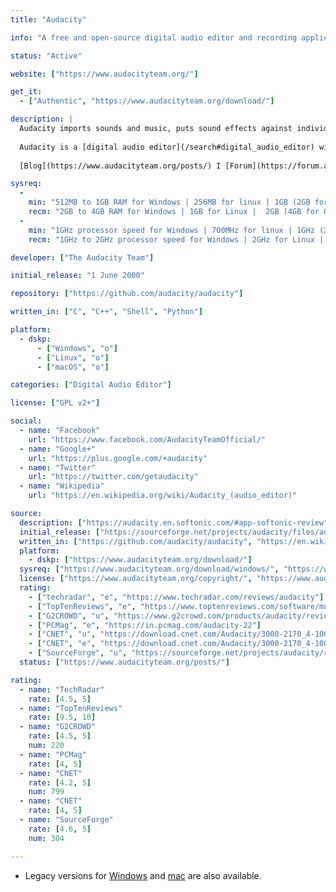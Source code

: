 ```yaml
---
title: "Audacity"

info: "A free and open-source digital audio editor and recording application software"

status: "Active"

website: ["https://www.audacityteam.org/"]

get_it:
  - ["Authentic", "https://www.audacityteam.org/download/"]

description: |
  Audacity imports sounds and music, puts sound effects against individual tracks and mixes things like music tracks and podcasts together. Audacity comes with many professional editing and recording functions. It's possible to create both live recordings as well as cut tracks. In addition, Audacity has an audio toolbox with countless effects, an equalizer and frequency analysis on board.
  
  Audacity is a [digital audio editor](/search#digital_audio_editor) with 1500+ stars on GitHub and is present in Software Repositories of major Linux distributions.
  
  [Blog](https://www.audacityteam.org/posts/) I [Forum](https://forum.audacityteam.org/) I [News](https://www.audacityteam.org/about/news/) I [Manual](https://manual.audacityteam.org/) I [Wiki](https://wiki.audacityteam.org/wiki/Audacity_Wiki_Home_Page) I [Documentation](https://www.audacityteam.org/help/documentation/) I [FAQ](https://manual.audacityteam.org/man/faq.html)

sysreq:
  -
    min: "512MB to 1GB RAM for Windows | 256MB for linux | 1GB (2GB for OS X 10.7 and later or macOS) RAM for mac"
    recm: "2GB to 4GB RAM for Windows | 1GB for Linux |  2GB (4GB for OS X 10.7 and later or macOS) RAM for mac"
  -
    min: "1GHz processor speed for Windows | 700MHz for linux | 1GHz (2GHz for OS X 10.7 and later or macOS) for mac"
    recm: "1GHz to 2GHz processor speed for Windows | 2GHz for Linux | 2GHz for mac"

developer: ["The Audacity Team"]

initial_release: "1 June 2000"

repository: ["https://github.com/audacity/audacity"]

written_in: ["C", "C++", "Shell", "Python"]

platform:
  - dskp:
      - ["Windows", "o"]
      - ["Linux", "o"]
      - ["macOS", "o"]

categories: ["Digital Audio Editor"]

license: ["GPL v2+"]

social:
  - name: "Facebook"
    url: "https://www.facebook.com/AudacityTeamOfficial/"
  - name: "Google+"
    url: "https://plus.google.com/+audacity"
  - name: "Twitter"
    url: "https://twitter.com/getaudacity"
  - name: "Wikipedia"
    url: "https://en.wikipedia.org/wiki/Audacity_(audio_editor)"

source:
  description: ["https://audacity.en.softonic.com/#app-softonic-review", "https://github.com/audacity/audacity"]
  initial_release: ["https://sourceforge.net/projects/audacity/files/audacity/0.8/"]
  written_in: ["https://github.com/audacity/audacity", "https://en.wikipedia.org/w/index.php?title=Audacity_(audio_editor)&oldid=875154652"]
  platform:
    - dskp: ["https://www.audacityteam.org/download/"]
  sysreq: ["https://www.audacityteam.org/download/windows/", "https://www.audacityteam.org/download/mac/", "https://www.audacityteam.org/download/linux/"]
  license: ["https://www.audacityteam.org/copyright/", "https://www.audacityteam.org/about/license/"]
  rating:
    - ["techradar", "e", "https://www.techradar.com/reviews/audacity"]
    - ["TopTenReviews", "e", "https://www.toptenreviews.com/software/multimedia/best-voice-recording-software/audacity-review/"]
    - ["G2CROWD", "u", "https://www.g2crowd.com/products/audacity/reviews"]
    - ["PCMag", "e", "https://in.pcmag.com/audacity-22"]
    - ["CNET", "u", "https://download.cnet.com/Audacity/3000-2170_4-10058117.html"]
    - ["CNET", "e", "https://download.cnet.com/Audacity/3000-2170_4-10058117.html"]
    - ["SourceForge", "u", "https://sourceforge.net/projects/audacity/reviews/"]
  status: ["https://www.audacityteam.org/posts/"]

rating:
  - name: "TechRadar"
    rate: [4.5, 5]
  - name: "TopTenReviews"
    rate: [9.5, 10]
  - name: "G2CROWD"
    rate: [4.5, 5]
    num: 220
  - name: "PCMag"
    rate: [4, 5]
  - name: "CNET"
    rate: [4.2, 5]
    num: 799
  - name: "CNET"
    rate: [4, 5]
  - name: "SourceForge"
    rate: [4.6, 5]
    num: 304

---
```

  * Legacy versions for [Windows](https://www.audacityteam.org/download/legacy-windows/) and [mac](https://www.audacityteam.org/download/legacy-mac/) are also available.